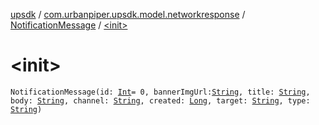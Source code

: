 [upsdk](../../index.md) / [com.urbanpiper.upsdk.model.networkresponse](../index.md) / [NotificationMessage](index.md) / [&lt;init&gt;](./-init-.md)

# &lt;init&gt;

`NotificationMessage(id: `[`Int`](https://kotlinlang.org/api/latest/jvm/stdlib/kotlin/-int/index.html)` = 0, bannerImgUrl: `[`String`](https://kotlinlang.org/api/latest/jvm/stdlib/kotlin/-string/index.html)`, title: `[`String`](https://kotlinlang.org/api/latest/jvm/stdlib/kotlin/-string/index.html)`, body: `[`String`](https://kotlinlang.org/api/latest/jvm/stdlib/kotlin/-string/index.html)`, channel: `[`String`](https://kotlinlang.org/api/latest/jvm/stdlib/kotlin/-string/index.html)`, created: `[`Long`](https://kotlinlang.org/api/latest/jvm/stdlib/kotlin/-long/index.html)`, target: `[`String`](https://kotlinlang.org/api/latest/jvm/stdlib/kotlin/-string/index.html)`, type: `[`String`](https://kotlinlang.org/api/latest/jvm/stdlib/kotlin/-string/index.html)`)`